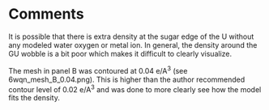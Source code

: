 # Comments

It is possible that there is extra density at the sugar edge of the U without any modeled water oxygen or metal ion. In 
general, the density around the GU wobble is a bit poor which makes it difficult to clearly visualize.

The mesh in panel B was contoured at 0.04 e/A<sup>3</sup> (see 6wqn_mesh_B_0.04.png). This is higher than the 
author recommended contour level of 0.02 e/A<sup>3</sup> and was done to more clearly see how the model fits the 
density. 
